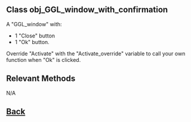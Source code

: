 ## Class obj_GGL_window_with_confirmation

A "GGL_window" with: 
- 1 "Close" button
- 1 "Ok" button.
	
Override "Activate" with the "Activate_override" variable to call your own function when "Ok" is clicked.
  
## Relevant Methods

N/A

## [Back](https://github.com/Ced30/GML-GUI-Library-GGL-Documentation/blob/main/API/Instance%20Prefabs.md)
